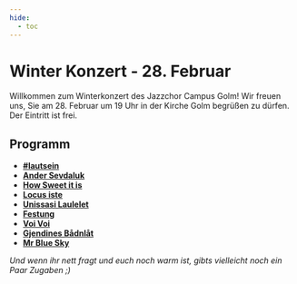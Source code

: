 ```yaml
---
hide:
  - toc
---
```


# Winter Konzert - 28. Februar

Willkommen zum Winterkonzert des Jazzchor Campus Golm! Wir freuen uns, Sie am
28. Februar um 19 Uhr in der Kirche Golm begrüßen zu dürfen.
Der Eintritt ist frei.

## Programm

* [**#lautsein**](01-Lautsein)
* [**Ander Sevdaluk**](02-ander-sevdaluk)
* [**How Sweet it is**](03-how-sweet-it-is)
* [**Locus iste**](04-Locus-iste)
* [**Unissasi Laulelet**](05-Unissasi-Laulelet)
* [**Festung**](06-Festung)
* [**Voi Voi**](07-voi-voi)
* [**Gjendines Bådnlåt**](08-Gjendines-Bådnlåt)
* [**Mr Blue Sky**](09-Mr-Blue-Sky)

*Und wenn ihr nett fragt und euch noch warm ist, gibts vielleicht noch ein Paar Zugaben ;)*
